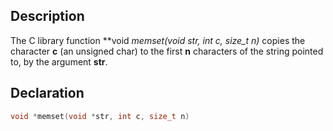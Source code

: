 ## Description
The C library function **void *memset(void *str, int c, size_t n)** copies the character **c** (an unsigned char) to the first **n** characters of the string pointed to, by the argument **str**.

## Declaration
```c
void *memset(void *str, int c, size_t n)
```
